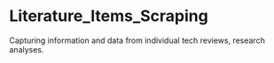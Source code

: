 # Literature_Items_Scraping
Capturing information and data from individual tech reviews, research analyses.
